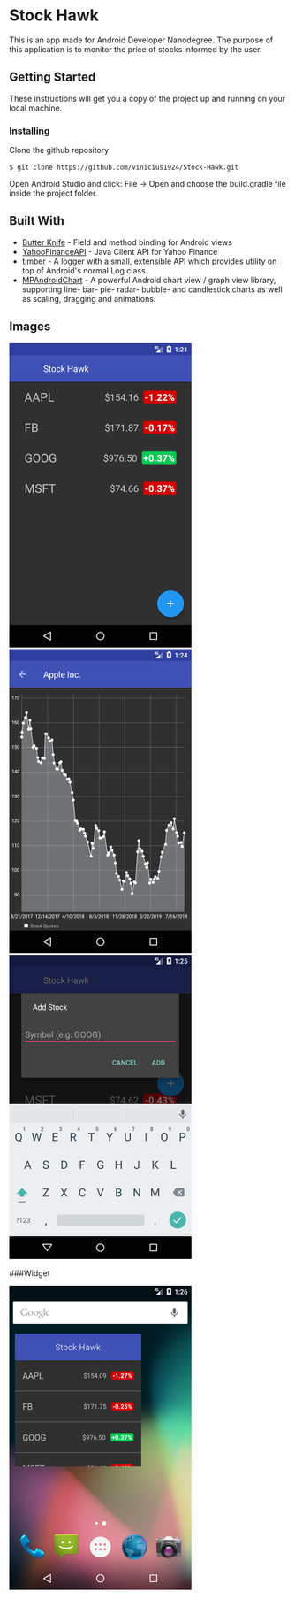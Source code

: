 # Stock Hawk

This is an app made for Android Developer Nanodegree. The purpose of this application is to monitor the price of stocks informed by the user.

## Getting Started

These instructions will get you a copy of the project up and running on your local machine.

### Installing

Clone the github repository

```
$ git clone https://github.com/vinicius1924/Stock-Hawk.git
```

Open Android Studio and click: File -> Open and choose the build.gradle file inside the project folder.

## Built With

* [Butter Knife](https://github.com/JakeWharton/butterknife) - Field and method binding for Android views
* [YahooFinanceAPI](https://github.com/sstrickx/yahoofinance-api) - Java Client API for Yahoo Finance
* [timber](https://github.com/JakeWharton/timber) - A logger with a small, extensible API which provides utility on top of Android's normal Log class.
* [MPAndroidChart](https://github.com/PhilJay/MPAndroidChart) - A powerful Android chart view / graph view library, supporting line- bar- pie- radar- bubble- and candlestick charts as well as scaling, dragging and animations.

## Images

![Stocks List](/images/stock_list.png)
![Stock Details](/images/stock_details.png)
![Add New Stock](/images/add_new_stock.png)

###Widget

![Widget](/images/widget.png)